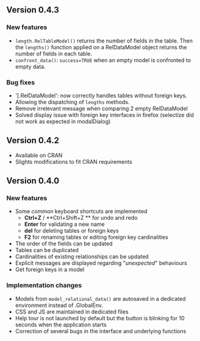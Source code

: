 <!----------------------------------------------------------------------------->
<!----------------------------------------------------------------------------->
## Version 0.4.3

### New features

- `length.RelTableModel()` returns the number of fields in the table.
Then the `lengths()` function applied on a RelDataModel object returns
the number of fields in each table.
- `confront_data()`: `success=TRUE` when an empty model is confronted
to empty data.

### Bug fixes

- '[.RelDataModel': now correctly handles tables without foreign keys.
- Allowing the dispatching of `lengths` methods.
- Remove irrelevant message when comparing 2 empty RelDataModel
- Solved display issue with foreign key interfaces in firefox
(selectize did not work as expected in modalDialog)

<!----------------------------------------------------------------------------->
<!----------------------------------------------------------------------------->
## Version 0.4.2

- Available on CRAN
- Slights modifications to fit CRAN requirements

<!----------------------------------------------------------------------------->
<!----------------------------------------------------------------------------->
## Version 0.4.0

### New features

- Some *common* keyboard shortcuts are implemented
   - **Ctrl+Z** / **Ctrl+Shift+Z ** for undo and redo
   - **Enter** for validating a new name
   - **del** for deleting tables or foreign keys
   - **F2** for renaming tables or editing foreign key cardinalities
- The order of the fields can be updated
- Tables can be duplicated
- Cardinalities of existing relationships can be updated
- Explicit messages are displayed regarding "*unexpected*" behaviours
- Get foreign keys in a model

### Implementation changes

- Models from `model_relational_data()` are autosaved in a dedicated
environment instead of .GlobalEnv.
- CSS and JS are maintained in dedicated files
- Help tour is not launched by default but the button is blinking for
10 seconds when the application starts
- Correction of several bugs in the interface and underlying functions
